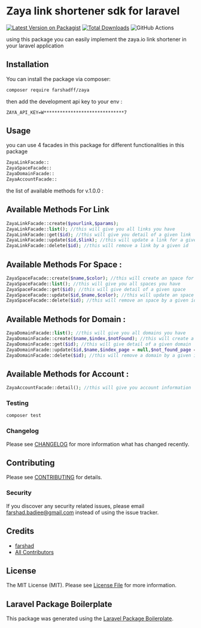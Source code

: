 # Zaya link shortener sdk for laravel

[![Latest Version on Packagist](https://img.shields.io/packagist/v/farshadff/zaya.svg?style=flat-square)](https://packagist.org/packages/farshadff/zaya)
[![Total Downloads](https://img.shields.io/packagist/dt/farshadff/zaya.svg?style=flat-square)](https://packagist.org/packages/farshadff/zaya)
![GitHub Actions](https://github.com/farshadff/zaya/actions/workflows/main.yml/badge.svg)

using this package you can easily implement the zaya.io link shortener in your laravel application
## Installation

You can install the package via composer:

```bash
composer require farshadff/zaya
```
then add the development api key to your env :
```angular2html
ZAYA_API_KEY=W******************************7
```
## Usage
you can use 4 facades in this  package for different functionalities in this package
```php
ZayaLinkFacade::
ZayaSpaceFacade::
ZayaDomainFacade::
ZayaAccountFacade::
```
the list of available methods for v.1.0.0 :
## Available Methods For Link
```php
ZayaLinkFacade::create($yourlink,$params); 
ZayaLinkFacade::list(); //this will give you all links you have
ZayaLinkFacade::get($id); //this will give you detail of a given link
ZayaLinkFacade::update($id,$link); //this will update a link for a given id
ZayaLinkFacade::delete($id); //this will remove a link by a given id
```
## Available Methods For Space :
```php
ZayaSpaceFacade::create($name,$color); //this will create an space for you :https://zaya.io/developers/spaces?section=create#create
ZayaSpaceFacade::list(); //this will give you all spaces you have
ZayaSpaceFacade::get($id); //this will give detail of a given space
ZayaSpaceFacade::update($id,$name,$color); //this will update an space for a given id
ZayaSpaceFacade::delete($id); //this will remove an space by a given id
```
## Available Methods for Domain :
```php
ZayaDomainFacade::list(); //this will give you all domains you have
ZayaDomainFacade::create($name,$index,$notFound); //this will create a domain for you :https://zaya.io/developers/domains?section=create#create
ZayaDomainFacade::get($id); //this will give detail of a given domain
ZayaDomainFacade::update($id,$name,$index_page = null,$not_found_page = null); //this will update a domain for a given id note that 2 params at last are optional
ZayaDomainFacade::delete($id); //this will remove a domain by a given id
```
## Available Methods for Account :
```php
ZayaAccountFacade::detail(); //this will give you account information
```



### Testing

```bash
composer test
```

### Changelog

Please see [CHANGELOG](CHANGELOG.md) for more information what has changed recently.

## Contributing

Please see [CONTRIBUTING](CONTRIBUTING.md) for details.

### Security

If you discover any security related issues, please email farshad.badiee@gmail.com instead of using the issue tracker.

## Credits

-   [farshad](https://github.com/farshadff)
-   [All Contributors](../../contributors)

## License

The MIT License (MIT). Please see [License File](LICENSE.md) for more information.

## Laravel Package Boilerplate

This package was generated using the [Laravel Package Boilerplate](https://laravelpackageboilerplate.com).
